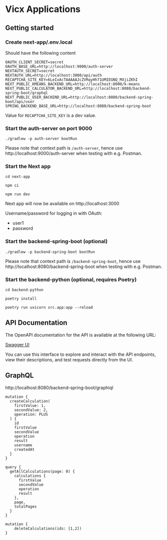 # Vicx Applications

## Getting started

### Create next-app/.env.local
Should have the following content
```
OAUTH_CLIENT_SECRET=secret
OAUTH_BASE_URL=http://localhost:9000/auth-server
NEXTAUTH_SECRET=secret
NEXTAUTH_URL=http://localhost:3000/api/auth
RECAPTCHA_SITE_KEY=6LeIxAcTAAAAAJcZVRqyHh71UMIEGNQ_MXjiZKhI
NEXT_PUBLIC_KMEANS_BACKEND_URL=http://localhost:8000/k-means
NEXT_PUBLIC_CALCULATOR_BACKEND_URL=http://localhost:8080/backend-spring-boot/graphql
NEXT_PUBLIC_USER_BACKEND_URL=http://localhost:8080/backend-spring-boot/api/user
SPRING_BACKEND_BASE_URL=http://localhost:8080/backend-spring-boot
```
Value for `RECAPTCHA_SITE_KEY` is a dev value. 


### Start the auth-server on port 9000
```shell
./gradlew -p auth-server bootRun
```
Please note that context path is `/auth-server`, hence use http://localhost:9000/auth-server when testing
with e.g. Postman.

### Start the Next app
```shell
cd next-app
```
```shell
npm ci
```
```shell
npm run dev
```

Next app will now be available on 
http://localhost:3000

Username/password for logging in with OAuth:
- user1
- password

### Start the backend-spring-boot (optional)
```shell
./gradlew -p backend-spring-boot bootRun
```
Please note that context path is `/backend-spring-boot`, hence use http://localhost:8080/backend-spring-boot 
when testing with e.g. Postman.

### Start the backend-python (optional, requires Poetry)
```shell
cd backend-python
```
```shell
poetry install
```
```shell
poetry run uvicorn src.app:app --reload
```

## API Documentation

The OpenAPI documentation for the API is available at the following URL:

[Swagger UI](http://localhost:8080/backend-spring-boot/swagger-ui/index.html)

You can use this interface to explore and interact with the API endpoints, view their descriptions, 
and test requests directly from the UI.

## GraphQL

http://localhost:8080/backend-spring-boot/graphiql


```
mutation {
  createCalculation(
    firstValue: 1, 
    secondValue: 2, 
    operation: PLUS
  ) {
    id
    firstValue
    secondValue
    operation
    result
    username
    createdAt
  }
}
```

```
query {
  getAllCalculations(page: 0) {
    calculations {
      firstValue
      secondValue
      operation
      result
    },
    page,
    totalPages
  }
}
```

```
mutation {
    deleteCalculations(ids: [1,2])
}
```
